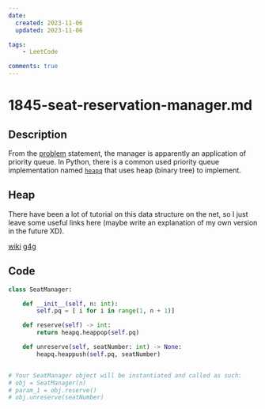 ```yaml
---
date:
  created: 2023-11-06
  updated: 2023-11-06

tags:
    - LeetCode

comments: true
---
```

# 1845-seat-reservation-manager.md

## Description

From the [problem](https://leetcode.com/problems/seat-reservation-manager/?envType=daily-question&envId=2023-11-06) statement, the manager is apparently an application of priority queue. In Python, there is a common used priority queue implementation named [`heapq`](https://docs.python.org/3/library/heapq.html) that uses heap (binary tree) to implement.

## Heap

There have been a lot of tutorial on this data structure on the net, so I just leave some useful links here (maybe write an explanation of my own version in the future XD).

[wiki](https://en.wikipedia.org/wiki/Heap_(data_structure)) [g4g](https://www.geeksforgeeks.org/heap-data-structure/)

## Code

```python
class SeatManager:

    def __init__(self, n: int):
        self.pq = [ i for i in range(1, n + 1)]

    def reserve(self) -> int:
        return heapq.heappop(self.pq)

    def unreserve(self, seatNumber: int) -> None:
        heapq.heappush(self.pq, seatNumber)


# Your SeatManager object will be instantiated and called as such:
# obj = SeatManager(n)
# param_1 = obj.reserve()
# obj.unreserve(seatNumber)
```